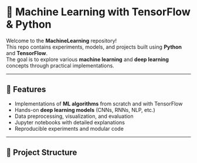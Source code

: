 # 🧠 Machine Learning with TensorFlow & Python

Welcome to the **MachineLearning** repository!  
This repo contains experiments, models, and projects built using **Python** and **TensorFlow**.  
The goal is to explore various **machine learning** and **deep learning** concepts through practical implementations.

---

## 🚀 Features
- Implementations of **ML algorithms** from scratch and with TensorFlow
- Hands-on **deep learning models** (CNNs, RNNs, NLP, etc.)
- Data preprocessing, visualization, and evaluation
- Jupyter notebooks with detailed explanations
- Reproducible experiments and modular code

---

## 📂 Project Structure
